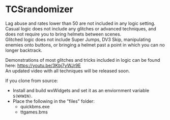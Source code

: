 # TCSrandomizer  

Lag abuse and rates lower than 50 are not included in any logic setting.  
Casual logic does not include any glitches or advanced techniques, and does not require you to bring helmets between scenes.  
Glitched logic does not include Super Jumps, DV3 Skip, manipulating enemies onto buttons, or bringing a helmet past a point in which you can no longer backtrack.  

Demonstrations of most glitches and tricks included in logic can be found here: https://youtu.be/3Kbj7yWJr9E  
An updated video with all techniques will be released soon.

If you clone from source:  
- Install and build wxWidgets and set it as an enviornment variable `$(WXWIN)`.  
- Place the following  in the "files" folder:  
	- quickbms.exe
	- ttgames.bms  
